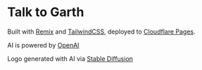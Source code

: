 # Talk to Garth

Built with [Remix](https://remix.run) and [TailwindCSS](https://tailwindcss.com), deployed to [Cloudflare Pages](https://pages.cloudflare.com). 

AI is powered by [OpenAI](https://openai.com/api)

Logo generated with AI via [Stable Diffusion](https://huggingface.co/spaces/stabilityai/stable-diffusion)